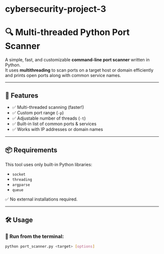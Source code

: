 # cybersecurity-project-3

# 🔍 Multi-threaded Python Port Scanner

A simple, fast, and customizable **command-line port scanner** written in Python.  
It uses **multithreading** to scan ports on a target host or domain efficiently and prints open ports along with common service names.

---

## 🚀 Features

- ✅ Multi-threaded scanning (faster!)
- ✅ Custom port range (`-p`)
- ✅ Adjustable number of threads (`-t`)
- ✅ Built-in list of common ports & services
- ✅ Works with IP addresses or domain names

---

## 📦 Requirements

This tool uses only built-in Python libraries:
- `socket`
- `threading`
- `argparse`
- `queue`

✅ No external installations required.

---

## 🛠️ Usage

### 🔧 Run from the terminal:

```bash
python port_scanner.py <target> [options]
